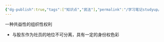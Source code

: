 ```yaml
---
{"dg-publish":true,"tags":["知识点","民法"],"permalink":"/学习笔记studyup/知识点cheese/参与管理权/","dgPassFrontmatter":true,"created":"2024-07-05T15:58:48.977+08:00","updated":"2024-10-23T12:07:45.859+08:00"}
---
```


⼀种共益性的组织性权利
- 与股东作为社员的地位不可分离，具有⼀定的身份权色彩